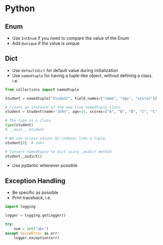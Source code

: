 # Python

## Enum

* Use `IntEnum` if you need to compare the value of the Enum
* Add `@unique` if the value is unique

## Dict

* Use `defaultdict` for default value during initialization
* Use `namedtuple` for having a tuple-like object, without defining a class. i.e.

````py
from collections import namedtuple

Student = namedtuple("Student", field_names=["name", "age", "scores"])

# Create an instance of the one-line namedtuple class.
student = Student(name="John", age=15, scores=["A", "B", "B", "C", "C", "C"])

# The type is a class.
type(student)
# __main__.Student

# We can access values by indexes like a tuple.
student[0]  # John

# Convert namedtuple to dict using _asdict method
student._asdict()
````

* Use pydantic whenever possible

## Exception Handling
* Be specific as possible
* Print traceback, i.e.
````py
import logging

logger = logging.getLogger()

try:
    num = int("abc")
except ValueError as err:
    logger.exception(err)
````